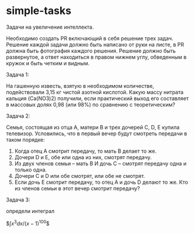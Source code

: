 # simple-tasks
Задачи на увеличение интеллекта. 

Необходимо создать PR включающий в себя решение трех задач. Решение каждой задачи должно быть написано от руки на листе, в PR должна быть фотография каждого решения. Решение должно быть развернутое, а ответ находиться в правом нижнем углу, обведенным в кружок и быть четким и видным.

Задача 1:

На гашенную известь, взятую в необходимом количестве, подействовали 3,15 кг чистой азотной кислотой. Какую массу нитрата кальция (Ca(NO3)2) получили, если практический выход его составляет в массовых долях 0,98 (или 98%) по сравнению с теоретическим?

Задача 2:

Семья, состоящая из отца А, матери В и трех дочерей C, D, E купила телевизор.
Условились, что в первый вечер будут смотреть передачи в таком порядке:
1. Когда отец А смотрит передачу, то мать В делает то же.
2. Дочери D и E, обе или одна из них, смотрят передачу.
3. Из двух членов семьи – мать В И дочь С – смотрят передачу одна и только одна.
4. Дочери C и D или обе смотрят, или обе не смотрят.
5. Если дочь Е смотрит передачу, то отец А и дочь D делают то же.
Кто из членов семьи в этот вечер смотрит передачу?

Задача 3:

определи интеграл

$$\int x^3 dx / (x-1)^100 \$$
